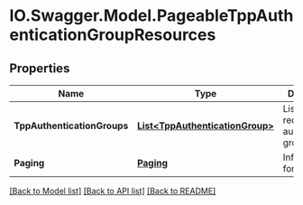 # IO.Swagger.Model.PageableTppAuthenticationGroupResources
## Properties

Name | Type | Description | Notes
------------ | ------------- | ------------- | -------------
**TppAuthenticationGroups** | [**List&lt;TppAuthenticationGroup&gt;**](TppAuthenticationGroup.md) | List of received TPP authentication groups | 
**Paging** | [**Paging**](Paging.md) | Information for pagination | 

[[Back to Model list]](../README.md#documentation-for-models) [[Back to API list]](../README.md#documentation-for-api-endpoints) [[Back to README]](../README.md)

